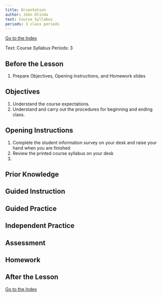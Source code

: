```yaml
---
title: Orientation
author: John Olinda
text: Course Syllabus
periods: 3 class periods
---
```


[Go to the Index](index.html)

Text: Course Syllabus
Periods: 3

## Before the Lesson

1. Prepare Objectives, Opening Instructions, and Homework slides

## Objectives

1. Understand the course expectations.
2. Understand and carry out the procedures for beginning and ending class.

## Opening Instructions

1. Complete the student information survey on your desk and raise your hand when you are finished
2. Review the printed course syllabus on your desk
3. 

## Prior Knowledge



## Guided Instruction



## Guided Practice



## Independent Practice



## Assessment



## Homework



## After the Lesson

[Go to the Index](index.html)
